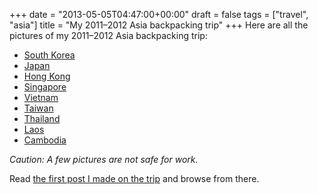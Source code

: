 +++
date = "2013-05-05T04:47:00+00:00"
draft = false
tags = ["travel", "asia"]
title = "My 2011–2012 Asia backpacking trip"
+++
Here are all the pictures of my 2011–2012 Asia backpacking trip:

* [South Korea](https://www.dropbox.com/gallery/18866064/1/South%20Korea%202011?h=9a5f74)
* [Japan](https://www.dropbox.com/gallery/18866064/1/Japan%202011?h=6116ec)
* [Hong Kong](https://www.dropbox.com/gallery/18866064/1/Hong%20Kong%202011?h=ed2cbc)
* [Singapore](https://www.dropbox.com/gallery/18866064/1/Singapore%202011?h=4eca07)
* [Vietnam](https://www.dropbox.com/gallery/18866064/1/Vietnam%202011?h=739f41)
* [Taiwan](https://www.dropbox.com/gallery/18866064/1/Taiwan%202011?h=08fa88)
* [Thailand](https://www.dropbox.com/gallery/18866064/1/Thailand%202012?h=47e9e9)
* [Laos](https://www.dropbox.com/gallery/18866064/1/Laos%202012?h=133d12)
* [Cambodia](https://www.dropbox.com/gallery/18866064/1/Cambodia%202012?h=a248de)

*Caution: A few pictures are not safe for work.*

Read [the first post I made on the trip](http://willfaught.com/post/11220505968/adventures-in-asia) and browse from there.